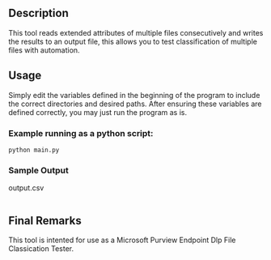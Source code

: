 ## Description
This tool reads extended attributes of multiple files consecutively and writes the results to an output file, this allows you to test classification of multiple files with automation.

## Usage
Simply edit the variables defined in the beginning of the program to include the correct directories and desired paths. After ensuring these variables are defined correctly, you may just run the program as is.
### Example running as a python script:
```
python main.py
```
### Sample Output
output.csv
```

```

## Final Remarks
This tool is intented for use as a Microsoft Purview Endpoint Dlp File Classication Tester.


